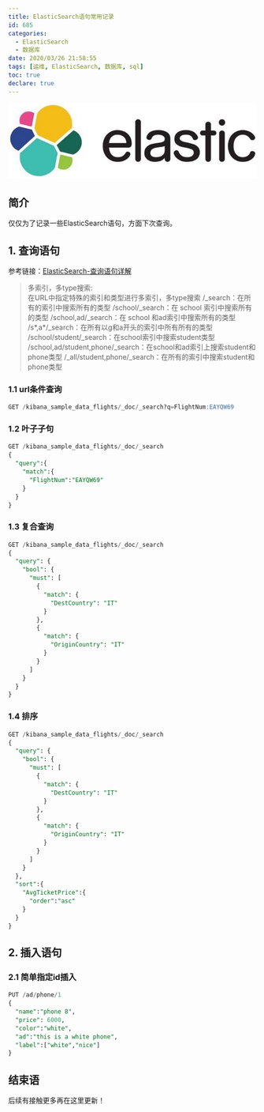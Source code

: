 ```yaml
---
title: ElasticSearch语句常用记录
id: 685
categories:
  - ElasticSearch
  - 数据库
date: 2020/03/26 21:58:55        
tags: [运维, ElasticSearch, 数据库, sql]
toc: true
declare: true
---
```


![img](/img/xjy/p65000.png)<br/>

## 简介

仅仅为了记录一些ElasticSearch语句，方面下次查询。
<!--more-->

## 1. 查询语句
参考链接：[ElasticSearch-查询语句详解](https://www.jianshu.com/p/c377477df7fc)
>多索引，多type搜索:  
在URL中指定特殊的索引和类型进行多索引，多type搜索
/_search：在所有的索引中搜索所有的类型
/school/_search：在 school 索引中搜索所有的类型
/school,ad/_search：在 school 和ad索引中搜索所有的类型
/s*,a*/_search：在所有以g和a开头的索引中所有所有的类型
/school/student/_search：在school索引中搜索student类型
/school,ad/student,phone/_search：在school和ad索引上搜索student和phone类型
/_all/student,phone/_search：在所有的索引中搜索student和phone类型

### 1.1 url条件查询
``` sql
GET /kibana_sample_data_flights/_doc/_search?q=FlightNum:EAYQW69
```

### 1.2 叶子子句
``` sql
GET /kibana_sample_data_flights/_doc/_search
{
  "query":{
    "match":{
      "FlightNum":"EAYQW69"
    }
  }
}
```

### 1.3 复合查询
``` sql
GET /kibana_sample_data_flights/_doc/_search
{
  "query": {
    "bool": {
      "must": [
        {
          "match": {
            "DestCountry": "IT"
          }
        },
        {
          "match": {
            "OriginCountry": "IT"
          }
        }
      ]
    }
  }
}
```

### 1.4 排序
``` sql
GET /kibana_sample_data_flights/_doc/_search
{
  "query": {
    "bool": {
      "must": [
        {
          "match": {
            "DestCountry": "IT"
          }
        },
        {
          "match": {
            "OriginCountry": "IT"
          }
        }
      ]
    }
  },
  "sort":{
    "AvgTicketPrice":{
      "order":"asc"
    }
  }
}
```


## 2. 插入语句

### 2.1 简单指定id插入
``` sql
PUT /ad/phone/1
{
  "name":"phone 8",
  "price": 6000,
  "color":"white",
  "ad":"this is a white phone",
  "label":["white","nice"]
}
```

## 结束语
后续有接触更多再在这里更新！
```


